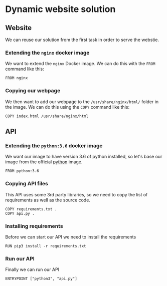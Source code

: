 # Dynamic website solution

## Website
We can reuse our solution from the first task in order to serve the webstie.

### Extending the `nginx` docker image
We want to extend the `nginx` Docker image. We can do this with the `FROM` command like this:
```
FROM nginx
```

### Copying our webpage
We then want to add our webpage to the `/usr/share/nginx/html/` folder in the image. We can do this using the `COPY` command like this:
```
COPY index.html /usr/share/nginx/html
```

## API
### Extending the `python:3.6` docker image
We want our image to have version 3.6 of python installed, so let's base our image from the official [python](https://hub.docker.com/_/python) image.
```
FROM python:3.6
```

### Copying API files
This API uses some 3rd party libraries, so we need to copy the list of requirements as well as the source code.

```
COPY requirements.txt .
COPY api.py .
```

### Installing requirements
Before we can start our API we need to install the requirements

```
RUN pip3 install -r requirements.txt
```

### Run our API
Finally we can run our API

```
ENTRYPOINT ["python3", "api.py"]
```
